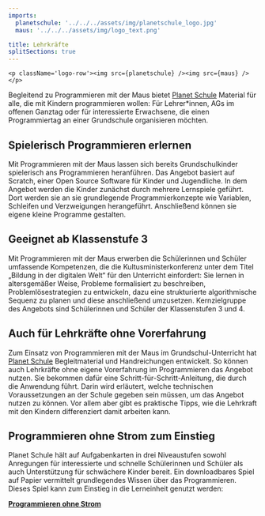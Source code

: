 ```yaml
---
imports:
  planetschule: '../../../assets/img/planetschule_logo.jpg'
  maus: '../../../assets/img/logo_text.png'

title: Lehrkräfte
splitSections: true
---
```


```render html
<p className='logo-row'><img src={planetschule} /><img src={maus} /></p>
```

Begleitend zu Programmieren mit der Maus bietet [Planet Schule](https://www.planet-schule.de/wissenspool/programmieren-mit-der-maus/) Material für alle, die mit Kindern programmieren wollen: Für Lehrer*innen, AGs im offenen Ganztag oder für interessierte Erwachsene, die einen Programmiertag an einer Grundschule organisieren möchten.

## Spielerisch Programmieren erlernen
Mit Programmieren mit der Maus lassen sich bereits Grundschulkinder spielerisch ans Programmieren heranführen. Das Angebot basiert auf Scratch, einer Open Source Software für Kinder und Jugendliche. In dem Angebot werden die Kinder zunächst durch mehrere Lernspiele geführt. Dort werden sie an sie grundlegende Programmierkonzepte wie Variablen, Schleifen und Verzweigungen herangeführt. Anschließend können sie eigene kleine Programme gestalten.

## Geeignet ab Klassenstufe 3
Mit Programmieren mit der Maus erwerben die Schülerinnen und Schüler umfassende Kompetenzen, die die Kultusministerkonferenz unter dem Titel „Bildung in der digitalen Welt“ für den Unterricht einfordert: Sie lernen in altersgemäßer Weise, Probleme formalisiert zu beschreiben, Problemlösestrategien zu entwickeln, dazu eine strukturierte algorithmische Sequenz zu planen und diese anschließend umzusetzen. Kernzielgruppe des Angebots sind Schülerinnen und Schüler der Klassenstufen 3 und 4.

## Auch für Lehrkräfte ohne Vorerfahrung
Zum Einsatz von Programmieren mit der Maus im Grundschul-Unterricht hat [Planet Schule](https://www.planet-schule.de/wissenspool/programmieren-mit-der-maus/) Begleitmaterial und Handreichungen entwickelt. So können auch Lehrkräfte ohne eigene Vorerfahrung im Programmieren das Angebot nutzen. Sie bekommen dafür eine Schritt-für-Schritt-Anleitung, die durch die Anwendung führt. Darin wird erläutert, welche technischen Voraussetzungen an der Schule gegeben sein müssen, um das Angebot nutzen zu können. Vor allem aber gibt es praktische Tipps, wie die Lehrkraft mit den Kindern differenziert damit arbeiten kann.

## Programmieren ohne Strom zum Einstieg
Planet Schule hält auf Aufgabenkarten in drei Niveaustufen sowohl Anregungen für interessierte und schnelle Schülerinnen und Schüler als auch Unterstützung für schwächere Kinder bereit. Ein downloadbares Spiel auf Papier vermittelt grundlegendes Wissen über das Programmieren. Dieses Spiel kann zum Einstieg in die Lerneinheit genutzt werden:

**[Programmieren ohne Strom](https://www.planet-schule.de/wissenspool/programmieren-mit-der-maus/inhalt/unterricht/programmieren-ohne-strom.html)**
